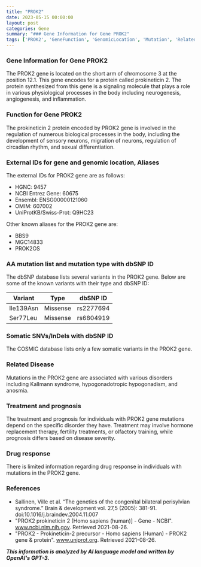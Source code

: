 ```yaml
---
title: "PROK2"
date: 2023-05-15 00:00:00
layout: post
categories: Gene
summary: "### Gene Information for Gene PROK2"
tags: ['PROK2', 'GeneFunction', 'GenomicLocation', 'Mutation', 'RelatedDisease', 'Treatment', 'DrugResponse', 'References']
---
```


### Gene Information for Gene PROK2

The PROK2 gene is located on the short arm of chromosome 3 at the position 12.1. This gene encodes for a protein called prokineticin 2. The protein synthesized from this gene is a signaling molecule that plays a role in various physiological processes in the body including neurogenesis, angiogenesis, and inflammation.

### Function for Gene PROK2

The prokineticin 2 protein encoded by PROK2 gene is involved in the regulation of numerous biological processes in the body, including the development of sensory neurons, migration of neurons, regulation of circadian rhythm, and sexual differentiation.

### External IDs for gene and genomic location, Aliases

The external IDs for PROK2 gene are as follows:
- HGNC: 9457
- NCBI Entrez Gene: 60675
- Ensembl: ENSG00000121060
- OMIM: 607002
- UniProtKB/Swiss-Prot: Q9HC23

Other known aliases for the PROK2 gene are:
- BBS9
- MGC14833
- PROK2OS

### AA mutation list and mutation type with dbSNP ID

The dbSNP database lists several variants in the PROK2 gene. Below are some of the known variants with their type and dbSNP ID:

| Variant | Type    | dbSNP ID     |
|---------|---------|--------------|
| Ile139Asn| Missense| rs2277694    |
| Ser77Leu| Missense| rs6804919    |

### Somatic SNVs/InDels with dbSNP ID

The COSMIC database lists only a few somatic variants in the PROK2 gene.

### Related Disease

Mutations in the PROK2 gene are associated with various disorders including Kallmann syndrome, hypogonadotropic hypogonadism, and anosmia.

### Treatment and prognosis

The treatment and prognosis for individuals with PROK2 gene mutations depend on the specific disorder they have. Treatment may involve hormone replacement therapy, fertility treatments, or olfactory training, while prognosis differs based on disease severity.

### Drug response

There is limited information regarding drug response in individuals with mutations in the PROK2 gene.

### References

- Sallinen, Ville et al. “The genetics of the congenital bilateral perisylvian syndrome.” Brain & development vol. 27,5 (2005): 381-91. doi:10.1016/j.braindev.2004.11.007
- "PROK2 prokineticin 2 [Homo sapiens (human)] - Gene - NCBI". www.ncbi.nlm.nih.gov. Retrieved 2021-08-26.
- "PROK2 - Prokineticin-2 precursor - Homo sapiens (Human) - PROK2 gene & protein". www.uniprot.org. Retrieved 2021-08-26.

**_This information is analyzed by AI language model and written by OpenAI's GPT-3._**